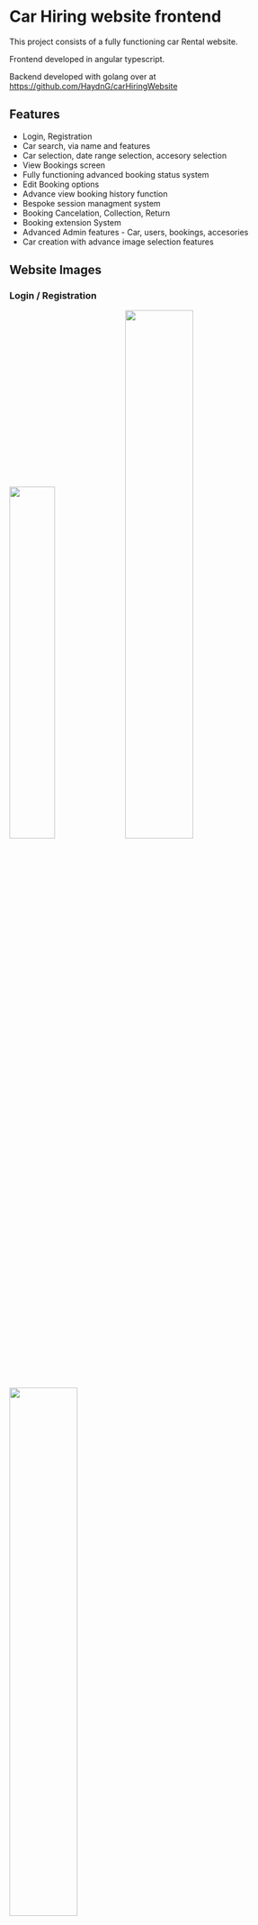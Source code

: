# Car Hiring website frontend

This project consists of a fully functioning car Rental website.

Frontend developed in angular typescript.

Backend developed with golang over at https://github.com/HaydnG/carHiringWebsite

## Features

* Login, Registration
* Car search, via name and features
* Car selection, date range selection, accesory selection
* View Bookings screen
* Fully functioning advanced booking status system
* Edit Booking options
* Advance view booking history function
* Bespoke session managment system
* Booking Cancelation, Collection, Return
* Booking extension System
* Advanced Admin features - Car, users, bookings, accesories
* Car creation with advance image selection features


## Website Images

### Login / Registration

<img src="./readme%20src/registration.png" width="40%"> <img src="./readme%20src/login%202.png" width="49%"><img src="./readme%20src/login.png" width="49%">
 <img src="./readme%20src/User%20details.png" width="95%">
### Car Search

<div>
  <img src="./readme%20src/CarSearch.gif" width="95%">
</div>

### Car Page
<div>
  <img src="./readme%20src/car%20page.png" width="48.77%">
  <img src="./readme%20src/car%20page%202.png" width="49%">
</div>

### Place Booking
<div>
  <img src="./readme%20src/create%20booking.png" width="45%">
  <img src="./readme%20src/make%20booking%20payment.png" width="53%">
</div>

### Booking Details
<img src="./readme%20src/booking%20details.png" width="45%">

### View My Bookings
<div>
  <img src="./readme%20src/View%20my%20bookings.png" width="51%">
  <img src="./readme%20src/View%20my%20bookings%202.png" width="47%"> 
</div>
<img src="./readme%20src/View%20my%20bookings%203.png" width="95%">

### View My Bookings
<div>
  <img src="./readme%20src/View%20my%20bookings.png" width="51%">
  <img src="./readme%20src/View%20my%20bookings%202.png" width="47%"> 
</div>
<img src="./readme%20src/View%20my%20bookings%203.png" width="95%">

### Booking History
<img src="./readme%20src/booking%20history.png" width="95%">
<img src="./readme%20src/booking%20history%202.png" width="95%">
<img src="./readme%20src/booking%20history%203.png" width="95%">

### Edit/ Cancel Booking
<div>
  <img src="./readme%20src/edit%20booking.png" width="49%">
  <img src="./readme%20src/cancel%20booking.png" width="49%"> 
</div>





## Running and building project

### With backend

If using with the backend, the '-buildall' argument can be past to the server to build the frontend into the correct location for the backend golang server.

### Development server

Run `ng serve` for a dev server. Navigate to `http://localhost:4200/`. The app will automatically reload if you change any of the source files.

### Build

Run `ng build` to build the project. The build artifacts will be stored in the `dist/` directory. Use the `--prod` flag for a production build.

